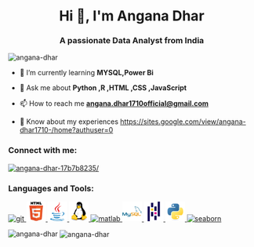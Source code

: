<h1 align="center">Hi 👋, I'm Angana Dhar</h1>
<h3 align="center">A passionate Data Analyst from India</h3>

<p align="left"> <img src="https://komarev.com/ghpvc/?username=angana-dhar&label=Profile%20views&color=0e75b6&style=flat" alt="angana-dhar" /> </p>

- 🌱 I’m currently learning **MYSQL,Power Bi**

- 💬 Ask me about **Python ,R ,HTML ,CSS ,JavaScript**

- 📫 How to reach me **angana.dhar1710official@gmail.com**

- 📄 Know about my experiences https://sites.google.com/view/angana-dhar1710-/home?authuser=0

<h3 align="left">Connect with me:</h3>
<p align="left">
<a href="https://linkedin.com/in/angana-dhar-17b7b8235/" target="blank"><img align="center" src="https://raw.githubusercontent.com/rahuldkjain/github-profile-readme-generator/master/src/images/icons/Social/linked-in-alt.svg" alt="angana-dhar-17b7b8235/" height="30" width="40" /></a>
</p>

<h3 align="left">Languages and Tools:</h3>
<p align="left"> <a href="https://git-scm.com/" target="_blank" rel="noreferrer"> <img src="https://www.vectorlogo.zone/logos/git-scm/git-scm-icon.svg" alt="git" width="40" height="40"/> </a> <a href="https://www.w3.org/html/" target="_blank" rel="noreferrer"> <img src="https://raw.githubusercontent.com/devicons/devicon/master/icons/html5/html5-original-wordmark.svg" alt="html5" width="40" height="40"/> </a> <a href="https://www.java.com" target="_blank" rel="noreferrer"> <img src="https://raw.githubusercontent.com/devicons/devicon/master/icons/java/java-original.svg" alt="java" width="40" height="40"/> </a> <a href="https://www.linux.org/" target="_blank" rel="noreferrer"> <img src="https://raw.githubusercontent.com/devicons/devicon/master/icons/linux/linux-original.svg" alt="linux" width="40" height="40"/> </a> <a href="https://www.mathworks.com/" target="_blank" rel="noreferrer"> <img src="https://upload.wikimedia.org/wikipedia/commons/2/21/Matlab_Logo.png" alt="matlab" width="40" height="40"/> </a> <a href="https://www.mysql.com/" target="_blank" rel="noreferrer"> <img src="https://raw.githubusercontent.com/devicons/devicon/master/icons/mysql/mysql-original-wordmark.svg" alt="mysql" width="40" height="40"/> </a> <a href="https://pandas.pydata.org/" target="_blank" rel="noreferrer"> <img src="https://raw.githubusercontent.com/devicons/devicon/2ae2a900d2f041da66e950e4d48052658d850630/icons/pandas/pandas-original.svg" alt="pandas" width="40" height="40"/> </a> <a href="https://www.python.org" target="_blank" rel="noreferrer"> <img src="https://raw.githubusercontent.com/devicons/devicon/master/icons/python/python-original.svg" alt="python" width="40" height="40"/> </a> <a href="https://seaborn.pydata.org/" target="_blank" rel="noreferrer"> <img src="https://seaborn.pydata.org/_images/logo-mark-lightbg.svg" alt="seaborn" width="40" height="40"/> </a> </p>

<p><img align="left" src="https://github-readme-stats.vercel.app/api/top-langs?username=angana-dhar&show_icons=true&locale=en&layout=compact" alt="angana-dhar" /></p>

<p>&nbsp;<img align="center" src="https://github-readme-stats.vercel.app/api?username=angana-dhar&show_icons=true&locale=en" alt="angana-dhar" /></p>
